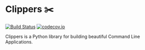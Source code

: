 # Clippers ✂️

[![Build Status](https://travis-ci.org/zrluety/clippers.svg?branch=master)](https://travis-ci.org/zrluety/clippers)
[![codecov.io](https://codecov.io/gh/zrluety/clippers/coverage.svg?branch=master)](https://codecov.io/gh/zrluety/clippers)

Clippers is a Python library for building beautiful Command Line Applications.
